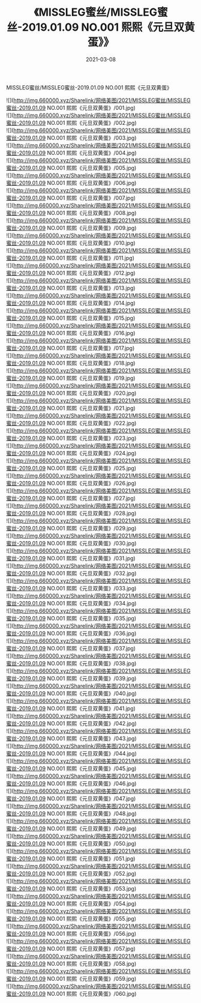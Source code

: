 ﻿---
layout: post
title:  《MISSLEG蜜丝/MISSLEG蜜丝-2019.01.09 NO.001 熙熙《元旦双黄蛋》》
date:   2021-03-08
img: http://img.660000.xyz/Sharelink/网络美图/2021/MISSLEG蜜丝/MISSLEG蜜丝-2019.01.09 NO.001 熙熙《元旦双黄蛋》/000.jpg
categories: [美女, 清纯, 唯美]
---

MISSLEG蜜丝/MISSLEG蜜丝-2019.01.09 NO.001 熙熙《元旦双黄蛋》

 ![](http://img.660000.xyz/Sharelink/网络美图/2021/MISSLEG蜜丝/MISSLEG蜜丝-2019.01.09 NO.001 熙熙《元旦双黄蛋》/001.jpg) <br>![](http://img.660000.xyz/Sharelink/网络美图/2021/MISSLEG蜜丝/MISSLEG蜜丝-2019.01.09 NO.001 熙熙《元旦双黄蛋》/002.jpg) <br>![](http://img.660000.xyz/Sharelink/网络美图/2021/MISSLEG蜜丝/MISSLEG蜜丝-2019.01.09 NO.001 熙熙《元旦双黄蛋》/003.jpg) <br>![](http://img.660000.xyz/Sharelink/网络美图/2021/MISSLEG蜜丝/MISSLEG蜜丝-2019.01.09 NO.001 熙熙《元旦双黄蛋》/004.jpg) <br>![](http://img.660000.xyz/Sharelink/网络美图/2021/MISSLEG蜜丝/MISSLEG蜜丝-2019.01.09 NO.001 熙熙《元旦双黄蛋》/005.jpg) <br>![](http://img.660000.xyz/Sharelink/网络美图/2021/MISSLEG蜜丝/MISSLEG蜜丝-2019.01.09 NO.001 熙熙《元旦双黄蛋》/006.jpg) <br>![](http://img.660000.xyz/Sharelink/网络美图/2021/MISSLEG蜜丝/MISSLEG蜜丝-2019.01.09 NO.001 熙熙《元旦双黄蛋》/007.jpg) <br>![](http://img.660000.xyz/Sharelink/网络美图/2021/MISSLEG蜜丝/MISSLEG蜜丝-2019.01.09 NO.001 熙熙《元旦双黄蛋》/008.jpg) <br>![](http://img.660000.xyz/Sharelink/网络美图/2021/MISSLEG蜜丝/MISSLEG蜜丝-2019.01.09 NO.001 熙熙《元旦双黄蛋》/009.jpg) <br>![](http://img.660000.xyz/Sharelink/网络美图/2021/MISSLEG蜜丝/MISSLEG蜜丝-2019.01.09 NO.001 熙熙《元旦双黄蛋》/010.jpg) <br>![](http://img.660000.xyz/Sharelink/网络美图/2021/MISSLEG蜜丝/MISSLEG蜜丝-2019.01.09 NO.001 熙熙《元旦双黄蛋》/011.jpg) <br>![](http://img.660000.xyz/Sharelink/网络美图/2021/MISSLEG蜜丝/MISSLEG蜜丝-2019.01.09 NO.001 熙熙《元旦双黄蛋》/012.jpg) <br>![](http://img.660000.xyz/Sharelink/网络美图/2021/MISSLEG蜜丝/MISSLEG蜜丝-2019.01.09 NO.001 熙熙《元旦双黄蛋》/013.jpg) <br>![](http://img.660000.xyz/Sharelink/网络美图/2021/MISSLEG蜜丝/MISSLEG蜜丝-2019.01.09 NO.001 熙熙《元旦双黄蛋》/014.jpg) <br>![](http://img.660000.xyz/Sharelink/网络美图/2021/MISSLEG蜜丝/MISSLEG蜜丝-2019.01.09 NO.001 熙熙《元旦双黄蛋》/015.jpg) <br>![](http://img.660000.xyz/Sharelink/网络美图/2021/MISSLEG蜜丝/MISSLEG蜜丝-2019.01.09 NO.001 熙熙《元旦双黄蛋》/016.jpg) <br>![](http://img.660000.xyz/Sharelink/网络美图/2021/MISSLEG蜜丝/MISSLEG蜜丝-2019.01.09 NO.001 熙熙《元旦双黄蛋》/017.jpg) <br>![](http://img.660000.xyz/Sharelink/网络美图/2021/MISSLEG蜜丝/MISSLEG蜜丝-2019.01.09 NO.001 熙熙《元旦双黄蛋》/018.jpg) <br>![](http://img.660000.xyz/Sharelink/网络美图/2021/MISSLEG蜜丝/MISSLEG蜜丝-2019.01.09 NO.001 熙熙《元旦双黄蛋》/019.jpg) <br>![](http://img.660000.xyz/Sharelink/网络美图/2021/MISSLEG蜜丝/MISSLEG蜜丝-2019.01.09 NO.001 熙熙《元旦双黄蛋》/020.jpg) <br>![](http://img.660000.xyz/Sharelink/网络美图/2021/MISSLEG蜜丝/MISSLEG蜜丝-2019.01.09 NO.001 熙熙《元旦双黄蛋》/021.jpg) <br>![](http://img.660000.xyz/Sharelink/网络美图/2021/MISSLEG蜜丝/MISSLEG蜜丝-2019.01.09 NO.001 熙熙《元旦双黄蛋》/022.jpg) <br>![](http://img.660000.xyz/Sharelink/网络美图/2021/MISSLEG蜜丝/MISSLEG蜜丝-2019.01.09 NO.001 熙熙《元旦双黄蛋》/023.jpg) <br>![](http://img.660000.xyz/Sharelink/网络美图/2021/MISSLEG蜜丝/MISSLEG蜜丝-2019.01.09 NO.001 熙熙《元旦双黄蛋》/024.jpg) <br>![](http://img.660000.xyz/Sharelink/网络美图/2021/MISSLEG蜜丝/MISSLEG蜜丝-2019.01.09 NO.001 熙熙《元旦双黄蛋》/025.jpg) <br>![](http://img.660000.xyz/Sharelink/网络美图/2021/MISSLEG蜜丝/MISSLEG蜜丝-2019.01.09 NO.001 熙熙《元旦双黄蛋》/026.jpg) <br>![](http://img.660000.xyz/Sharelink/网络美图/2021/MISSLEG蜜丝/MISSLEG蜜丝-2019.01.09 NO.001 熙熙《元旦双黄蛋》/027.jpg) <br>![](http://img.660000.xyz/Sharelink/网络美图/2021/MISSLEG蜜丝/MISSLEG蜜丝-2019.01.09 NO.001 熙熙《元旦双黄蛋》/028.jpg) <br>![](http://img.660000.xyz/Sharelink/网络美图/2021/MISSLEG蜜丝/MISSLEG蜜丝-2019.01.09 NO.001 熙熙《元旦双黄蛋》/029.jpg) <br>![](http://img.660000.xyz/Sharelink/网络美图/2021/MISSLEG蜜丝/MISSLEG蜜丝-2019.01.09 NO.001 熙熙《元旦双黄蛋》/030.jpg) <br>![](http://img.660000.xyz/Sharelink/网络美图/2021/MISSLEG蜜丝/MISSLEG蜜丝-2019.01.09 NO.001 熙熙《元旦双黄蛋》/031.jpg) <br>![](http://img.660000.xyz/Sharelink/网络美图/2021/MISSLEG蜜丝/MISSLEG蜜丝-2019.01.09 NO.001 熙熙《元旦双黄蛋》/032.jpg) <br>![](http://img.660000.xyz/Sharelink/网络美图/2021/MISSLEG蜜丝/MISSLEG蜜丝-2019.01.09 NO.001 熙熙《元旦双黄蛋》/033.jpg) <br>![](http://img.660000.xyz/Sharelink/网络美图/2021/MISSLEG蜜丝/MISSLEG蜜丝-2019.01.09 NO.001 熙熙《元旦双黄蛋》/034.jpg) <br>![](http://img.660000.xyz/Sharelink/网络美图/2021/MISSLEG蜜丝/MISSLEG蜜丝-2019.01.09 NO.001 熙熙《元旦双黄蛋》/035.jpg) <br>![](http://img.660000.xyz/Sharelink/网络美图/2021/MISSLEG蜜丝/MISSLEG蜜丝-2019.01.09 NO.001 熙熙《元旦双黄蛋》/036.jpg) <br>![](http://img.660000.xyz/Sharelink/网络美图/2021/MISSLEG蜜丝/MISSLEG蜜丝-2019.01.09 NO.001 熙熙《元旦双黄蛋》/037.jpg) <br>![](http://img.660000.xyz/Sharelink/网络美图/2021/MISSLEG蜜丝/MISSLEG蜜丝-2019.01.09 NO.001 熙熙《元旦双黄蛋》/038.jpg) <br>![](http://img.660000.xyz/Sharelink/网络美图/2021/MISSLEG蜜丝/MISSLEG蜜丝-2019.01.09 NO.001 熙熙《元旦双黄蛋》/039.jpg) <br>![](http://img.660000.xyz/Sharelink/网络美图/2021/MISSLEG蜜丝/MISSLEG蜜丝-2019.01.09 NO.001 熙熙《元旦双黄蛋》/040.jpg) <br>![](http://img.660000.xyz/Sharelink/网络美图/2021/MISSLEG蜜丝/MISSLEG蜜丝-2019.01.09 NO.001 熙熙《元旦双黄蛋》/041.jpg) <br>![](http://img.660000.xyz/Sharelink/网络美图/2021/MISSLEG蜜丝/MISSLEG蜜丝-2019.01.09 NO.001 熙熙《元旦双黄蛋》/042.jpg) <br>![](http://img.660000.xyz/Sharelink/网络美图/2021/MISSLEG蜜丝/MISSLEG蜜丝-2019.01.09 NO.001 熙熙《元旦双黄蛋》/043.jpg) <br>![](http://img.660000.xyz/Sharelink/网络美图/2021/MISSLEG蜜丝/MISSLEG蜜丝-2019.01.09 NO.001 熙熙《元旦双黄蛋》/044.jpg) <br>![](http://img.660000.xyz/Sharelink/网络美图/2021/MISSLEG蜜丝/MISSLEG蜜丝-2019.01.09 NO.001 熙熙《元旦双黄蛋》/045.jpg) <br>![](http://img.660000.xyz/Sharelink/网络美图/2021/MISSLEG蜜丝/MISSLEG蜜丝-2019.01.09 NO.001 熙熙《元旦双黄蛋》/046.jpg) <br>![](http://img.660000.xyz/Sharelink/网络美图/2021/MISSLEG蜜丝/MISSLEG蜜丝-2019.01.09 NO.001 熙熙《元旦双黄蛋》/047.jpg) <br>![](http://img.660000.xyz/Sharelink/网络美图/2021/MISSLEG蜜丝/MISSLEG蜜丝-2019.01.09 NO.001 熙熙《元旦双黄蛋》/048.jpg) <br>![](http://img.660000.xyz/Sharelink/网络美图/2021/MISSLEG蜜丝/MISSLEG蜜丝-2019.01.09 NO.001 熙熙《元旦双黄蛋》/049.jpg) <br>![](http://img.660000.xyz/Sharelink/网络美图/2021/MISSLEG蜜丝/MISSLEG蜜丝-2019.01.09 NO.001 熙熙《元旦双黄蛋》/050.jpg) <br>![](http://img.660000.xyz/Sharelink/网络美图/2021/MISSLEG蜜丝/MISSLEG蜜丝-2019.01.09 NO.001 熙熙《元旦双黄蛋》/051.jpg) <br>![](http://img.660000.xyz/Sharelink/网络美图/2021/MISSLEG蜜丝/MISSLEG蜜丝-2019.01.09 NO.001 熙熙《元旦双黄蛋》/052.jpg) <br>![](http://img.660000.xyz/Sharelink/网络美图/2021/MISSLEG蜜丝/MISSLEG蜜丝-2019.01.09 NO.001 熙熙《元旦双黄蛋》/053.jpg) <br>![](http://img.660000.xyz/Sharelink/网络美图/2021/MISSLEG蜜丝/MISSLEG蜜丝-2019.01.09 NO.001 熙熙《元旦双黄蛋》/054.jpg) <br>![](http://img.660000.xyz/Sharelink/网络美图/2021/MISSLEG蜜丝/MISSLEG蜜丝-2019.01.09 NO.001 熙熙《元旦双黄蛋》/055.jpg) <br>![](http://img.660000.xyz/Sharelink/网络美图/2021/MISSLEG蜜丝/MISSLEG蜜丝-2019.01.09 NO.001 熙熙《元旦双黄蛋》/056.jpg) <br>![](http://img.660000.xyz/Sharelink/网络美图/2021/MISSLEG蜜丝/MISSLEG蜜丝-2019.01.09 NO.001 熙熙《元旦双黄蛋》/057.jpg) <br>![](http://img.660000.xyz/Sharelink/网络美图/2021/MISSLEG蜜丝/MISSLEG蜜丝-2019.01.09 NO.001 熙熙《元旦双黄蛋》/058.jpg) <br>![](http://img.660000.xyz/Sharelink/网络美图/2021/MISSLEG蜜丝/MISSLEG蜜丝-2019.01.09 NO.001 熙熙《元旦双黄蛋》/059.jpg) <br>![](http://img.660000.xyz/Sharelink/网络美图/2021/MISSLEG蜜丝/MISSLEG蜜丝-2019.01.09 NO.001 熙熙《元旦双黄蛋》/060.jpg) <br>